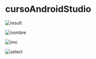 ﻿# cursoAndroidStudio
![result](https://github.com/user-attachments/assets/b4ddfa0f-1fc3-45fb-ab70-e32a617de36c)

![nombre](https://github.com/user-attachments/assets/9142f5ae-7079-41ec-a635-db8f84939229)

![imc](https://github.com/user-attachments/assets/0de7c949-73ee-4820-a981-ba285bbe0ae7)

![select](https://github.com/user-attachments/assets/d836f525-643f-480b-80cc-82b8e977d6bc)


